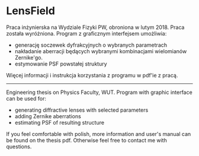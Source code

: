# LensField
Praca inżynierska na Wydziale Fizyki PW, obroniona w lutym 2018. Praca została wyróżniona.
Program z graficznym interfejsem umożliwia:
* generację soczewek dyfrakcyjnych o wybranych parametrach
* nakładanie aberracji będących wybranymi kombinacjami wielomianów Zernike'go.
* estymowanie PSF powstałej struktury

Więcej informacji i instrukcja korzystania z programu w pdf'ie z pracą.
_____
Engineering thesis on Physics Faculty, WUT. 
Program with graphic interface can be used for:
* generating diffractive lenses with selected parameters
* adding Zernike aberrations
* estimating PSF of resulting structure

If you feel comfortable with polish, more information and user's manual can be found on the thesis pdf. Otherwise feel free to contact me with questions.
